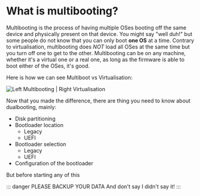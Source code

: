 # What is multibooting?

Multibooting is the process of having multiple OSes booting off the same device and physically present on that device. You might say "well duh!" but some people do not know that you can only boot **one OS** at a time. Contrary to virtualisation, multibooting does *NOT* load all OSes at the same time but you turn off one to get to the other. Multibooting can be on any machine, whether it's a virtual one or a real one, as long as the firmware is able to boot either of the OSes, it's good.

Here is how we can see Multiboot vs Virtualisation:

![Left Multibooting  |  Right Virtualisation](../images/mbvm.png)

Now that you made the difference, there are thing you need to know about dualbooting, mainly:

- Disk partitioning
- Bootloader location
  - Legacy
  - UEFI
- Bootloader selection
  - Legacy
  - UEFI
- Configuration of the bootloader

But before starting any of this

::: danger PLEASE BACKUP YOUR DATA
And don't say I didn't say it!
:::
